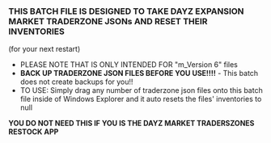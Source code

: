 
### THIS BATCH FILE IS DESIGNED TO TAKE DAYZ EXPANSION MARKET TRADERZONE JSONs AND RESET THEIR INVENTORIES 
(for your next restart)  
* PLEASE NOTE THAT IS ONLY INTENDED FOR "m_Version 6" files
* **BACK UP TRADERZONE JSON FILES BEFORE YOU USE!!!!** - This batch does not create backups for you!!
* TO USE: Simply drag any number of traderzone json files onto this batch file inside of Windows Explorer and it auto resets the files' inventories to null

**YOU DO NOT NEED THIS IF YOU IS THE DAYZ MARKET TRADERSZONES RESTOCK APP**
